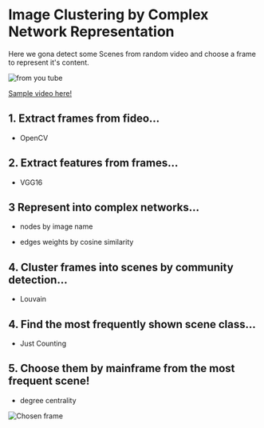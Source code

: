 # Image Clustering by Complex Network Representation

Here we gona detect some Scenes from random video and choose a frame to represent it's content.

![from you tube](youtube_BrooklynNineNine.jpg)

[ Sample video here!](https://youtu.be/ffyKY3Dj5ZE) 

## 1. Extract frames from fideo...

* OpenCV

## 2. Extract features from frames...

* VGG16

## 3 Represent into complex networks...

* nodes by image name

* edges weights by cosine similarity

## 4. Cluster frames into scenes by community detection...

* Louvain

## 4. Find the most frequently shown scene class...

* Just Counting

## 5. Choose them by mainframe from the most frequent scene!

* degree centrality

![Chosen frame](data/image_1232)
